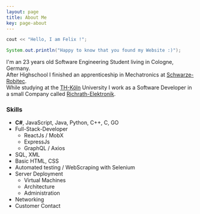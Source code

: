 ```yaml
---
layout: page
title: About Me
key: page-about
---
```


```c++
cout << "Hello, I am Felix !";
```

```java
System.out.println("Happy to know that you found my Website :)");
```

I'm an 23 years old Software Engineering Student living in Cologne, Germany.<br />
After Highschool I finished an apprenticeship in Mechatronics at [Schwarze-Robitec](https://www.schwarze-robitec.com).<br />
While studying at the [TH-Köln](https://www.th-koeln.de) University I work as a Software Developer in a small Company called [Richrath-Elektronik](http://www.richrath-elektronik.de).

### Skills

-   **C#**, JavaScript, Java, Python, C++, C, GO
-   Full-Stack-Developer
    -   ReactJs / MobX
    -   ExpressJs
    -   GraphQL / Axios
-   SQL, XML
-   Basic HTML, CSS
-   Automated testing / WebScraping with Selenium
-   Server Deployment
    -   Virtual Machines
    -   Architecture
    -   Administration
-   Networking
-   Customer Contact
